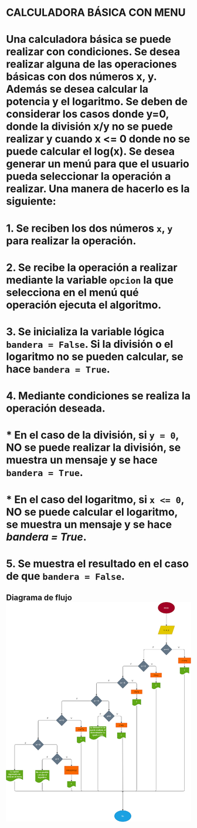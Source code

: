 # CALCULADORA BÁSICA CON MENU

# Una calculadora básica se puede realizar con condiciones.  Se desea realizar alguna de las operaciones básicas con dos números x, y.  Además se desea calcular la potencia y el logaritmo. Se deben de considerar los casos donde y=0, donde la división x/y no se puede realizar y cuando x <= 0 donde no se puede calcular el log(x).  Se desea generar un menú para que el usuario pueda seleccionar la operación a realizar.  Una manera de hacerlo es la siguiente:

# 1. Se reciben los dos números `x`, `y` para realizar la operación.
# 2. Se recibe la operación a realizar mediante la variable `opcion` la que selecciona en el menú qué operación ejecuta el algoritmo.
# 3. Se inicializa la variable lógica `bandera = False`.  Si la división o el logaritmo no se pueden calcular, se hace `bandera = True`.
# 4. Mediante condiciones se realiza la operación deseada.
# * En el caso de la división, si `y = 0`, NO se puede realizar la división, se muestra un mensaje y se hace `bandera = True`.
# * En el caso del logaritmo, si `x <= 0`, NO se puede calcular el logaritmo, se muestra un mensaje y se hace *bandera = True*.
# 5. Se muestra el resultado en el caso de que `bandera = False`.

## Diagrama de flujo ![Diagrama de flujo](diagrama.png "Diagrama de flujo")